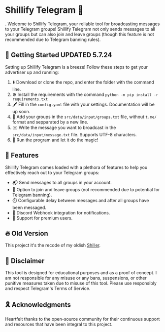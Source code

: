 # Shillify Telegram 💬
.
Welcome to Shillify Telegram, your reliable tool for broadcasting messages to your Telegram groups! Shillify Telegram not only sends messages to all your groups but can also join and leave groups (though this feature is not recommended due to Telegram banning rules).

## 🚀 Getting Started UPDATED 5.7.24

Setting up Shillify Telegram is a breeze! Follow these steps to get your advertiser up and running:

1. ⬇️ Download or clone the repo, and enter the folder with the command line.
2. ⚙️ Install the requirements with the command `python -m pip install -r requirements.txt`
3. 🖋️ Fill in the `config.yaml` file with your settings. Documentation will be up soon.
4. 🔖 Add your groups in the `src/data/input/groups.txt` file, without `t.me/` format and sepparated by a new line.
5. ✉️ Write the message you want to broadcast in the `src/data/input/message.txt` file. Supports UTF-8 characters.
6. 🏁 Run the program and let it do the magic!

## 🚀 Features

Shillify Telegram comes loaded with a plethora of features to help you effectively reach out to your Telegram groups:

- 📬 Send messages to all groups in your account.
- 🔄 Option to join and leave groups (not recommended due to potential for Telegram banning).
- ⏱️ Configurable delay between messages and after all groups have been messaged.
- 🔄 Discord Webhook integration for notifications.
- 💎 Support for premium users.

## 🔥 Old Version

This project it's the recode of my oldish [Shiller](https://github.com/kWAYTV/shillify-telegram).

## 📝 Disclaimer

This tool is designed for educational purposes and as a proof of concept. I am not responsible for any misuse or any bans, suspensions, or other punitive measures taken due to misuse of this tool. Please use responsibly and respect Telegram's Terms of Service.

## 🎗️ Acknowledgments

Heartfelt thanks to the open-source community for their continuous support and resources that have been integral to this project.
